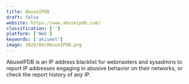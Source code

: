 ```yaml
---
title: AbuseIPDB
draft: false 
website: https://www.abuseipdb.com/
classification: ['']
platform: ['Web']
keywords: ['akismet']
image: 2020/04/AbuseIPDB.png
---
```

AbuseIPDB is an IP address blacklist for webmasters and sysadmins to report IP addresses engaging in abusive behavior on their networks, or check the report history of any IP.